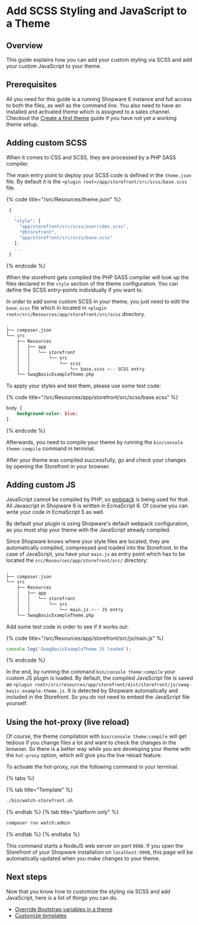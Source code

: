 # Add SCSS Styling and JavaScript to a Theme

## Overview

This guide explains how you can add your custom styling via SCSS and add your custom JavaScript to your theme.

## Prerequisites

All you need for this guide is a running Shopware 6 instance and full access to both the files, as well as the command line. You also need to have an installed and activated theme which is assigned to a sales channel. Checkout the [Create a first theme](create-a-theme.md) guide if you have not yet a working theme setup.

## Adding custom SCSS

When it comes to CSS and SCSS, they are processed by a PHP SASS compiler.

The main entry point to deploy your SCSS code is defined in the `theme.json` file. By default it is the `<plugin root>/app/storefront/src/scss/base.scss` file.

{% code title="<plugin root>/src/Resources/theme.json" %}

```javascript
 {
   ...
   "style": [
     "app/storefront/src/scss/overrides.scss",
     "@Storefront",
     "app/storefront/src/scss/base.scss"
   ],
   ...
 }
```

{% endcode %}

When the storefront gets compiled the PHP SASS compiler will look up the files declared in the `style` section of the theme configuration. You can define the SCSS entry-points individually if you want to.

In order to add some custom SCSS in your theme, you just need to edit the `base.scss` file which in located in `<plugin root>/src/Resources/app/storefront/src/scss` directory.

```bash
.
├── composer.json
└── src
    ├── Resources
    │   ├── app
    │   │   └── storefront
    │   │       └── src
    │   │           └── scss
    │   │               └── base.scss <-- SCSS entry
    └── SwagBasicExampleTheme.php
```

To apply your styles and test them, please use some test code:

{% code title="<plugin root>/src/Resources/app/storefront/src/scss/base.scss" %}

```css
body {
    background-color: blue;
}
```

{% endcode %}

Afterwards, you need to compile your theme by running the `bin/console theme:compile` command in terminal.

After your theme was compiled successfully, go and check your changes by opening the Storefront in your browser.

## Adding custom JS

JavaScript cannot be compiled by PHP, so [webpack](https://webpack.js.org/) is being used for that. All Javascript in Shopware 6 is written in EcmaScript 6. Of course you can write your code in EcmaScript 5 as well.

By default your plugin is using Shopware's default webpack configuration, as you must ship your theme with the JavaScript already compiled.

Since Shopware knows where your style files are located, they are automatically compiled, compressed and loaded into the Storefront. In the case of JavaScript, you have your `main.js` as entry point which has to be located the `src/Resources/app/storefront/src/` directory:

```bash
.
├── composer.json
└── src
    ├── Resources
    │   ├── app
    │   │   └── storefront
    │   │       └── src
    │   │           └── main.js <-- JS entry
    └── SwagBasicExampleTheme.php
```

Add some test code in order to see if it works out:

{% code title="<plugin root>/src/Resources/app/storefront/src/js/main.js" %}

```javascript
console.log('SwagBasicExampleTheme JS loaded');
```

{% endcode %}

In the end, by running the command `bin/console theme:compile` your custom JS plugin is loaded. By default, the compiled JavaScript file is saved as `<plugin root>/src/resources/app/storefront/dist/storefront/js/swag-basic-example-theme.js`. It is detected by Shopware automatically and included in the Storefront. So you do not need to embed the JavaScript file yourself.

## Using the hot-proxy \(live reload\)

Of course, the theme compilation with `bin/console theme:compile` will get tedious if you change files a lot and want to check the changes in the browser. So there is a better way while you are developing your theme with the `hot-proxy` option, which will give you the live reload feature.

To activate the hot-proxy, run the following command in your terminal.

{% tabs %}

{% tab title="Template" %}

```bash
./bin/watch-storefront.sh
```

{% endtab %}
{% tab title="platform only" %}

```bash
composer run watch:admin
```

{% endtab %}
{% endtabs %}

This command starts a NodeJS web server on port `9998`. If you open the Storefront of your Shopware installation on `localhost:9998`, this page will be automatically updated when you make changes to your theme.

## Next steps

Now that you know how to customize the styling via SCSS and add JavaScript, here is a list of things you can do.

* [Override Bootstrap variables in a theme](override-bootstrap-variables-in-a-theme.md)
* [Customize templates](../plugins/storefront/customize-templates.md)
